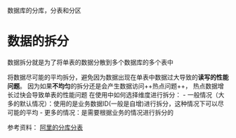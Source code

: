 数据库的分库，分表和分区
# 数据的拆分
数据拆分就是为了将单表的数据分散到多个数据库的多个表中

将数据尽可能的平均拆分，避免因为数据出现在单表中数据过大导致的**读写的性能问题**。
因为如果**不均匀**的拆分还是会产生数据访问++热点问题++， 热点数据增长过快会导致单表的性能问题
在使用中如何选择维度进行拆分：
	- 一般情况（大多的默认情况）：使用的是业务数据ID(一般是自增)进行拆分，这种情况下可以尽可能的平均
	- 更多的情况：是需要根据业务的情况进行拆分的





参考资料：
[阿里的分库分表](https://mp.weixin.qq.com/s/YpirU0zbZfKNxDSQSTNaxQ)